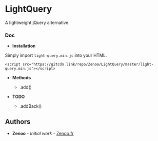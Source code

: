 # LightQuery

A lightweight jQuery alternative.

### Doc

* **Installation**

Simply import `light-query.min.js` into your HTML.
```
<script src="https://gitcdn.link/repo/Zenoo/LightQuery/master/light-query.min.js"></script>	
```

* **Methods**

  * .add()


* **TODO**

  * .addBack()

## Authors

* **Zenoo** - *Initial work* - [Zenoo.fr](https://zenoo.fr)